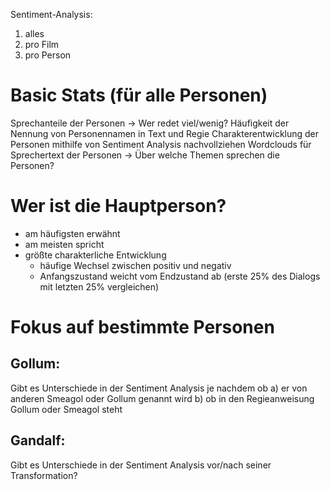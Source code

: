 Sentiment-Analysis:
1) alles
2) pro Film
3) pro Person

# Basic Stats (für alle Personen)
Sprechanteile der Personen -> Wer redet viel/wenig?
Häufigkeit der Nennung von Personennamen in Text und Regie
Charakterentwicklung der Personen mithilfe von Sentiment Analysis nachvollziehen
Wordclouds für Sprechertext der Personen -> Über welche Themen sprechen die Personen?

# Wer ist die Hauptperson?
* 	am häufigsten erwähnt
* am meisten spricht
* größte charakterliche Entwicklung
	* häufige Wechsel zwischen positiv und negativ
	* Anfangszustand weicht vom Endzustand ab (erste 25% des Dialogs mit letzten 25% vergleichen)

# Fokus auf bestimmte Personen
## Gollum: 
Gibt es Unterschiede in der Sentiment Analysis je nachdem ob 
a) er von anderen Smeagol oder Gollum genannt wird 
b) ob in den Regieanweisung Gollum oder Smeagol steht

## Gandalf: 
Gibt es Unterschiede in der Sentiment Analysis vor/nach seiner Transformation?


